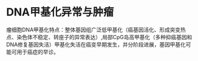# DNA甲基化异常与肿瘤

瘤细胞DNA甲基化特点：整体基因组广泛低甲基化（癌基因活化、形成突变热点、染色体不稳定、转座子的异常表达）,局部CpG岛高甲基化（多种抑癌基因和DNA修复基因失活）甲基化失活在癌变早期发生，并分阶段进展，基因甲基化可能可用于癌症的早诊。


